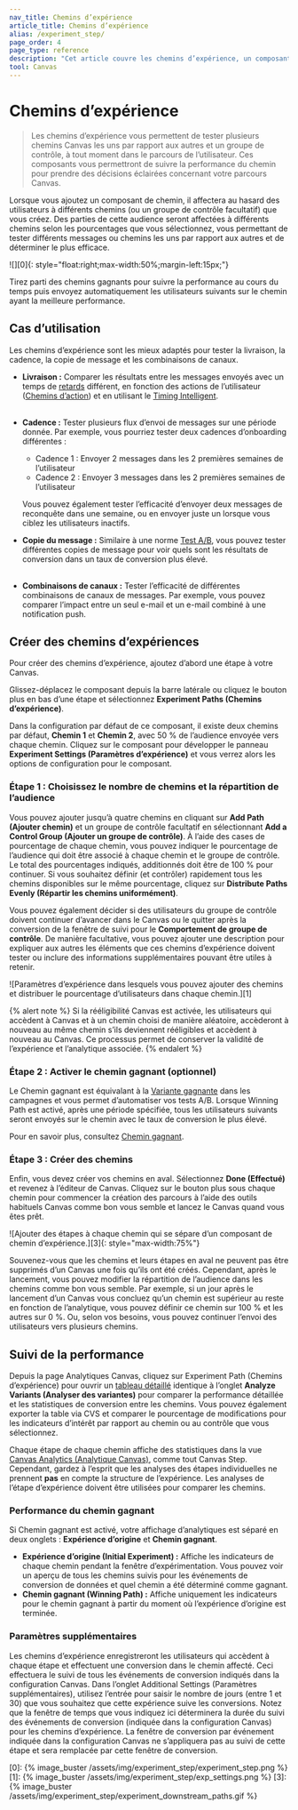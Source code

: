 ```yaml
---
nav_title: Chemins d’expérience 
article_title: Chemins d’expérience 
alias: /experiment_step/
page_order: 4
page_type: reference
description: "Cet article couvre les chemins d’expérience, un composant qui vous permet de tester plusieurs chemins Canvas les uns par rapport aux autres et un groupe de contrôle, à tout moment dans le parcours de l’utilisateur."
tool: Canvas
---
```


# Chemins d’expérience 

> Les chemins d’expérience vous permettent de tester plusieurs chemins Canvas les uns par rapport aux autres et un groupe de contrôle, à tout moment dans le parcours de l’utilisateur. Ces composants vous permettront de suivre la performance du chemin pour prendre des décisions éclairées concernant votre parcours Canvas.

Lorsque vous ajoutez un composant de chemin, il affectera au hasard des utilisateurs à différents chemins (ou un groupe de contrôle facultatif) que vous créez. Des parties de cette audience seront affectées à différents chemins selon les pourcentages que vous sélectionnez, vous permettant de tester différents messages ou chemins les uns par rapport aux autres et de déterminer le plus efficace.

![][0]{: style="float:right;max-width:50%;margin-left:15px;"}

Tirez parti des chemins gagnants pour suivre la performance au cours du temps puis envoyez automatiquement les utilisateurs suivants sur le chemin ayant la meilleure performance.

## Cas d’utilisation

Les chemins d’expérience sont les mieux adaptés pour tester la livraison, la cadence, la copie de message et les combinaisons de canaux.

- **Livraison :** Comparer les résultats entre les messages envoyés avec un temps de [retards]({{site.baseurl}}/user_guide/engagement_tools/canvas/canvas_components/delay_step/) différent, en fonction des actions de l’utilisateur ([Chemins d’action]({{site.baseurl}}/user_guide/engagement_tools/canvas/canvas_components/action_paths/)) et en utilisant le [Timing Intelligent]({{site.baseurl}}/docs/user_guide/intelligence/intelligent_timing/#canvas).<br><br>
- **Cadence :** Tester plusieurs flux d’envoi de messages sur une période donnée. Par exemple, vous pourriez tester deux cadences d’onboarding différentes :
    - Cadence 1 : Envoyer 2 messages dans les 2 premières semaines de l’utilisateur
    - Cadence 2 : Envoyer 3 messages dans les 2 premières semaines de l’utilisateur
    
    Vous pouvez également tester l’efficacité d’envoyer deux messages de reconquête dans une semaine, ou en envoyer juste un lorsque vous ciblez les utilisateurs inactifs.
- **Copie du message :** Similaire à une norme [Test A/B]({{site.baseurl}}/user_guide/engagement_tools/testing/multivariant_testing/), vous pouvez tester différentes copies de message pour voir quels sont les résultats de conversion dans un taux de conversion plus élevé.<br><br>
- **Combinaisons de canaux :** Tester l’efficacité de différentes combinaisons de canaux de messages. Par exemple, vous pouvez comparer l’impact entre un seul e-mail et un e-mail combiné à une notification push.

## Créer des chemins d’expériences

Pour créer des chemins d’expérience, ajoutez d’abord une étape à votre Canvas. 

Glissez-déplacez le composant depuis la barre latérale ou cliquez le bouton plus <i class="fas fa-plus-circle"></i> en bas d’une étape et sélectionnez **Experiment Paths (Chemins d’expérience)**. 

Dans la configuration par défaut de ce composant, il existe deux chemins par défaut, **Chemin 1** et **Chemin 2**, avec 50 % de l’audience envoyée vers chaque chemin. Cliquez sur le composant pour développer le panneau **Experiment Settings (Paramètres d’expérience)** et vous verrez alors les options de configuration pour le composant.

### Étape 1 : Choisissez le nombre de chemins et la répartition de l’audience

Vous pouvez ajouter jusqu’à quatre chemins en cliquant sur **Add Path (Ajouter chemin)** et un groupe de contrôle facultatif en sélectionnant **Add a Control Group (Ajouter un groupe de contrôle)**. À l’aide des cases de pourcentage de chaque chemin, vous pouvez indiquer le pourcentage de l’audience qui doit être associé à chaque chemin et le groupe de contrôle. Le total des pourcentages indiqués, additionnés doit être de 100 % pour continuer. Si vous souhaitez définir (et contrôler) rapidement tous les chemins disponibles sur le même pourcentage, cliquez sur **Distribute Paths Evenly (Répartir les chemins uniformément)**.

Vous pouvez également décider si des utilisateurs du groupe de contrôle doivent continuer d’avancer dans le Canvas ou le quitter après la conversion de la fenêtre de suivi pour le **Comportement de groupe de contrôle**. De manière facultative, vous pouvez ajouter une description pour expliquer aux autres les éléments que ces chemins d’expérience doivent tester ou inclure des informations supplémentaires pouvant être utiles à retenir.

![Paramètres d’expérience dans lesquels vous pouvez ajouter des chemins et distribuer le pourcentage d’utilisateurs dans chaque chemin.][1]

{% alert note %}
Si la rééligibilité Canvas est activée, les utilisateurs qui accèdent à Canvas et à un chemin choisi de manière aléatoire, accèderont à nouveau au même chemin s’ils deviennent rééligibles et accèdent à nouveau au Canvas. Ce processus permet de conserver la validité de l’expérience et l’analytique associée.
{% endalert %}

### Étape 2 : Activer le chemin gagnant (optionnel)

Le Chemin gagnant est équivalant à la [Variante gagnante]({{site.baseurl}}/user_guide/engagement_tools/testing/multivariant_testing/create_multivariate_campaign/#optimizations) dans les campagnes et vous permet d’automatiser vos tests A/B. Lorsque Winning Path est activé, après une période spécifiée, tous les utilisateurs suivants seront envoyés sur le chemin avec le taux de conversion le plus élevé.

Pour en savoir plus, consultez [Chemin gagnant]({{site.baseurl}}/user_guide/engagement_tools/canvas/canvas_components/experiment_step/winning_path).


### Étape 3 : Créer des chemins

Enfin, vous devez créer vos chemins en aval. Sélectionnez **Done (Effectué)** et revenez à l’éditeur de Canvas. Cliquez sur le bouton plus <i class="fas fa-plus-circle"></i> sous chaque chemin pour commencer la création des parcours à l’aide des outils habituels Canvas comme bon vous semble et lancez le Canvas quand vous êtes prêt.

![Ajouter des étapes à chaque chemin qui se sépare d’un composant de chemin d’expérience.][3]{: style="max-width:75%"}

Souvenez-vous que les chemins et leurs étapes en aval ne peuvent pas être supprimés d’un Canvas une fois qu’ils ont été créés. Cependant, après le lancement, vous pouvez modifier la répartition de l’audience dans les chemins comme bon vous semble. Par exemple, si un jour après le lancement d’un Canvas vous concluez qu’un chemin est supérieur au reste en fonction de l’analytique, vous pouvez définir ce chemin sur 100 % et les autres sur 0 %. Ou, selon vos besoins, vous pouvez continuer l’envoi des utilisateurs vers plusieurs chemins.

## Suivi de la performance

Depuis la page Analytiques Canvas, cliquez sur Experiment Path (Chemins d’expérience) pour ouvrir un [tableau détaillé]({{site.baseurl}}/user_guide/engagement_tools/canvas/get_started/measuring_and_testing_with_canvas_analytics/#performance-breakdown-by-variant) identique à l’onglet **Analyze Variants (Analyser des variantes)** pour comparer la performance détaillée et les statistiques de conversion entre les chemins. Vous pouvez également exporter la table via CVS et comparer le pourcentage de modifications pour les indicateurs d’intérêt par rapport au chemin ou au contrôle que vous sélectionnez.

Chaque étape de chaque chemin affiche des statistiques dans la vue [Canvas Analytics (Analytique Canvas)]({{site.baseurl}}/user_guide/engagement_tools/canvas/get_started/measuring_and_testing_with_canvas_analytics/), comme tout Canvas Step. Cependant, gardez à l’esprit que les analyses des étapes individuelles ne prennent **pas** en compte la structure de l’expérience. Les analyses de l’étape d’expérience doivent être utilisées pour comparer les chemins.

### Performance du chemin gagnant

Si Chemin gagnant est activé, votre affichage d’analytiques est séparé en deux onglets : **Expérience d’origine** et **Chemin gagnant**.

- **Expérience d’origine (Initial Experiment) :** Affiche les indicateurs de chaque chemin pendant la fenêtre d’expérimentation. Vous pouvez voir un aperçu de tous les chemins suivis pour les événements de conversion de données et quel chemin a été déterminé comme gagnant.
- **Chemin gagnant (Winning Path) :** Affiche uniquement les indicateurs pour le chemin gagnant à partir du moment où l’expérience d’origine est terminée.

### Paramètres supplémentaires

Les chemins d’expérience enregistreront les utilisateurs qui accèdent à chaque étape et effectuent une conversion dans le chemin affecté. Ceci effectuera le suivi de tous les événements de conversion indiqués dans la configuration Canvas. Dans l’onglet Additional Settings (Paramètres supplémentaires), utilisez l’entrée pour saisir le nombre de jours (entre 1 et 30) que vous souhaitez que cette expérience suive les conversions. Notez que la fenêtre de temps que vous indiquez ici déterminera la durée du suivi des événements de conversion (indiquée dans la configuration Canvas) pour les chemins d’expérience. La fenêtre de conversion par événement indiquée dans la configuration Canvas ne s’appliquera pas au suivi de cette étape et sera remplacée par cette fenêtre de conversion.


[0]: {% image_buster /assets/img/experiment_step/experiment_step.png %}
[1]: {% image_buster /assets/img/experiment_step/exp_settings.png %}
[3]: {% image_buster /assets/img/experiment_step/experiment_downstream_paths.gif %}

